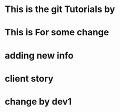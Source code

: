 # This is the git Tutorials by
# This is For some change 
# adding new info 
# client story
# change by dev1
